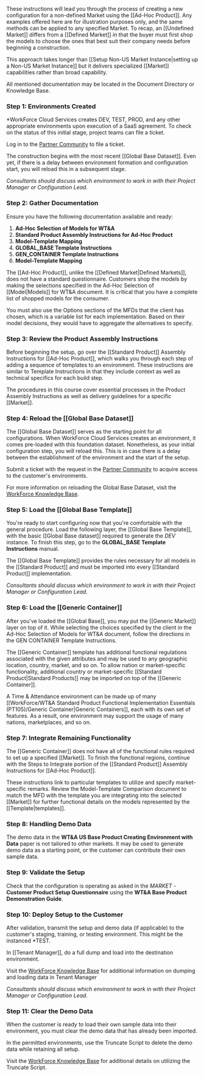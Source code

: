 These instructions will lead you through the process of creating a new configuration for a non-defined Market using the [[Ad-Hoc Product]]. Any examples offered here are for illustration purposes only, and the same methods can be applied to any specified Market. To recap, an [[Undefined Market]] differs from a [[Defined Market]] in that the buyer must first shop the models to choose the ones that best suit their company needs before beginning a construction. 

This approach takes longer than [[Setup Non-US Market Instance|setting up a Non-US Market Instance]] but it delivers specialized [[Market]] capabilities rather than broad capability. 

All mentioned documentation may be located in the Document Directory or Knowledge Base.

### Step 1: Environments Created

*WorkForce Cloud Services creates DEV, TEST, PROD, and any other appropriate environments upon execution of a SaaS agreement. To check on the status of this initial stage, project teams can file a ticket. 

Log in to the [Partner Community](https://workforcesoftware.force.com/customers) to file a ticket. 

The construction begins with the most recent [[Global Base Dataset]]. Even yet, if there is a delay between environment formation and configuration start, you will reload this in a subsequent stage. 

*Consultants should discuss which environment to work in with their Project Manager or Configuration Lead.*

### Step 2: Gather Documentation

Ensure you have the following documentation available and ready:

1. **Ad-Hoc Selection of Models for WT&A**
2. **Standard Product Assembly Instructions for Ad-Hoc Product**
3. **Model-Template Mapping**
4. **GLOBAL_BASE Template Instructions** 
5. **GEN_CONTAINER Template Instructions**
6. **Model-Template Mapping**

The [[Ad-Hoc Product]], unlike the [[Defined Market|Defined Markets]], does not have a standard questionnaire. Customers shop the models by making the selections specified in the Ad-Hoc Selection of [[Model|Models]] for WT&A document. It is critical that you have a complete list of shopped models for the consumer. 

You must also use the Options sections of the MFDs that the client has chosen, which is a variable list for each implementation. Based on their model decisions, they would have to aggregate the alternatives to specify.

### Step 3: Review the Product Assembly Instructions

Before beginning the setup, go over the [[Standard Product]] Assembly Instructions for [[Ad-Hoc Product]], which walks you through each step of adding a sequence of templates to an environment. These instructions are similar to Template Instructions in that they include context as well as technical specifics for each build step. 

The procedures in this course cover essential processes in the Product Assembly Instructions as well as delivery guidelines for a specific [[Market]].

### Step 4: Reload the [[Global Base Dataset]]

The [[Global Base Dataset]] serves as the starting point for all configurations. When WorkForce Cloud Services creates an environment, it comes pre-loaded with this foundation dataset. Nonetheless, as your initial configuration step, you will reload this. This is in case there is a delay between the establishment of the environment and the start of the setup. 

Submit a ticket with the request in the [Partner Community](https://workforcesoftware.force.com/customers) to acquire access to the customer's environments.

For more information on reloading the Global Base Dataset, visit the [WorkForce Knowledge Base](https://workforcesoftware.force.com/customers/s/article/How-to-Load-the-Latest-Global-Base-Dataset-in-Tenant-Manager ).

### Step 5: Load the [[Global Base Template]]

You're ready to start configuring now that you're comfortable with the general procedure. Load the following layer, the [[Global Base Template]], with the basic [[Global Base dataset]] required to generate the *DEV* instance. To finish this step, go to the **GLOBAL_BASE Template Instructions** manual. 

The [[Global Base Template]] provides the rules necessary for all models in the [[Standard Product]] and must be imported into every [[Standard Product]] implementation. 

*Consultants should discuss which environment to work in with their Project Manager or Configuration Lead.*

### Step 6: Load the [[Generic Container]]

After you've loaded the [[Global Base]], you may put the [[Generic Market]] layer on top of it. While selecting the choices specified by the client in the Ad-Hoc Selection of Models for WT&A document, follow the directions in the GEN CONTAINER Template Instructions. 

The [[Generic Container]] template has additional functional regulations associated with the given attributes and may be used to any geographic location, country, market, and so on. To allow nation or market-specific functionality, additional country or market-specific [[Standard Product|Standard Products]] may be imported on top of the [[Generic Container]].

A Time & Attendance environment can be made up of many [[WorkForce/WT&A Standard Product Functional Implementation Essentials (PT105)/Generic Container|Generic Containers]], each with its own set of features. As a result, one environment may support the usage of many nations, marketplaces, and so on.

### Step 7: Integrate Remaining Functionality

The [[Generic Container]] does not have all of the functional rules required to set up a specified [[Market]]. To finish the functional regions, continue with the Steps to Integrate portion of the [[Standard Product]] Assembly Instructions for [[Ad-Hoc Product]]. 

These instructions link to particular templates to utilize and specify market-specific remarks. Review the Model-Template Comparison document to match the MFD with the template you are integrating into the selected [[Market]] for further functional details on the models represented by the [[Template|templates]].

### Step 8: Handling Demo Data

The demo data in the **WT&A US Base Product Creating Environment with Data** paper is not tailored to other markets. It may be used to generate demo data as a starting point, or the customer can contribute their own sample data.

### Step 9: Validate the Setup

Check that the configuration is operating as asked in the *MARKET* - **Customer Product Setup Questionnaire** using the **WT&A Base Product Demonstration Guide**.

### Step 10: Deploy Setup to the Customer

After validation, transmit the setup and demo data (if applicable) to the customer's staging, training, or testing environment. This might be the instanced *TEST. 

In [[Tenant Manager]], do a full dump and load into the destination environment. 

Visit the [WorkForce Knowledge Base](https://workforcesoftware.force.com/customers/s/article/Dump-and-Load-Data-in-Tenant-Manager) for additional information on dumping and loading data in Tenant Manager

*Consultants should discuss which environment to work in with their Project Manager or Configuration Lead.*

### Step 11: Clear the Demo Data

When the customer is ready to load their own sample data into their environment, you must clear the demo data that has already been imported. 

In the permitted environments, use the Truncate Script to delete the demo data while retaining all setup. 

Visit the [WorkForce Knowledge Base](https://workforcesoftware.force.com/customers/s/article/Data-Clean-Up-via-Truncate-Script-for-Partners) for additional details on utilizing the Truncate Script.
